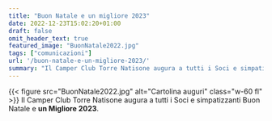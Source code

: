 ```yaml
---
title: "Buon Natale e un migliore 2023"
date: 2022-12-23T15:02:20+01:00
draft: false
omit_header_text: true
featured_image: "BuonNatale2022.jpg"
tags: ["comunicazioni"]
url: '/buon-natale-e-un-migliore-2023/'
summary: "Il Camper Club Torre Natisone augura a tutti i Soci e simpatizzanti Buon Natale e **un Migliore 2023**."
---
```


{{< figure src="BuonNatale2022.jpg" alt="Cartolina auguri" class="w-60 fl" >}}
Il Camper Club Torre Natisone augura a tutti i Soci e simpatizzanti Buon Natale e **un Migliore 2023**.
